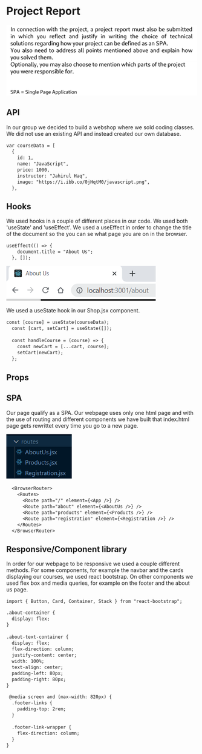 # Project Report

![](2022-09-23-16-09-27.png)

## API
In our group we decided to build a webshop where we sold coding classes.
We did not use an existing API and instead created our own database.

```
var courseData = [
  {
    id: 1,
    name: "JavaScript",
    price: 1000,
    instructor: "Jahirul Haq",
    image: "https://i.ibb.co/0jHqtM0/javascript.png",
  },
```

## Hooks

We used hooks in a couple of different places in our code. We used both 'useState' and 'useEffect'. We used a useEffect in order to change the title of the document so the you can se what page you are on in the browser.

```
useEffect(() => {
    document.title = "About Us";
  }, []);
```

![](2022-09-23-16-40-49.png)

We used a useState hook in our Shop.jsx component.

```
const [course] = useState(courseData);
  const [cart, setCart] = useState([]);

  const handleCourse = (course) => {
    const newCart = [...cart, course];
    setCart(newCart);
  };
```

## Props

## SPA

Our page qualify as a SPA. Our webpage uses only one html page and with the use of routing and different components we have built that index.html page gets rewrittet every time you go to a new page.

![](2022-09-23-17-00-18.png)

```
  <BrowserRouter>
    <Routes>
      <Route path="/" element={<App />} />
      <Route path="about" element={<AboutUs />} />
      <Route path="products" element={<Products />} />
      <Route path="registration" element={<Registration />} />
    </Routes>
  </BrowserRouter>
```

## Responsive/Component library
In order for our webpage to be responsive we used a couple different methods. For some components, for example the navbar and the cards displaying our courses, we used react bootstrap. On other components we used flex box and media queries, for example on the footer and the about us page.

```
import { Button, Card, Container, Stack } from "react-bootstrap";
```
```
.about-container {
  display: flex;
}

.about-text-container {
  display: flex;
  flex-direction: column;
  justify-content: center;
  width: 100%;
  text-align: center;
  padding-left: 80px;
  padding-right: 80px;
}
```
```
 @media screen and (max-width: 820px) {
  .footer-links {
    padding-top: 2rem;
  }

  .footer-link-wrapper {
    flex-direction: column;
  }
} 
```


















